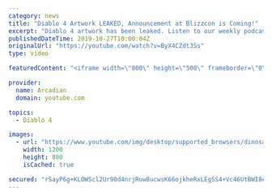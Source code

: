 ```yaml
---
category: news
title: "Diablo 4 Artwork LEAKED, Announcement at Blizzcon is Coming!"
excerpt: "Diablo 4 artwork has been leaked. Listen to our weekly podcast: Arcadian Insight! iTunes: ..."
publishedDateTime: 2019-10-27T10:00:04Z
originalUrl: "https://youtube.com/watch?v=ByX4CZdt3Ss"
type: video

featuredContent: "<iframe width=\"800\" height=\"500\" frameborder=\"0\" src=\"https://www.youtube.com/embed/ByX4CZdt3Ss\" allow=\"accelerometer; autoplay; encrypted-media; gyroscope; picture-in-picture\" allowfullscreen></iframe>"

provider:
  name: Arcadian
  domain: youtube.com

topics:
  - Diablo 4

images:
  - url: "https://www.youtube.com/img/desktop/supported_browsers/dinosaur.png"
    width: 1200
    height: 800
    isCached: true

secured: "rSayP6g+KLOWScl2Ur90d4nrjRuw8ucwsK66ojkheRxLEgSS4+Vc46UtBWI8efpKnFQNbDCp5AQWQwM8pH6pBCnISrfi9qHfMD0jITki4T4psTHTHWF4e3bBHRNnNUacdiu/yKNC/w/Du7g8wGnJ+BgvtAARP9j0VaZP+4qrGy9+JBATK7cg1wBxyBG02YJeM+6i5okWbLyUoZVxrtLNOHsH+YVBYEQSljDENXO6S4+5vqUD0HyzxcHroq1uYNUpRsSsiyCcgPLBTZhtiS2JGRQiJ3oFrfDZTl2MQAaBPvbApzmJ0IcASePjwPzm/OGC9dv11ArwZNHLhuAuel9AFnftDMWDj9Zwj5yJzFC70JZ4iPhkir8EO7fB4XuQ2ZZzwD/5D1ZcI/TWe9ZZrEFnhdiIdpzHXyHSSVynyWqhwao=;xU8D4IsfdwizjhoPQd0JqQ=="
---
```


